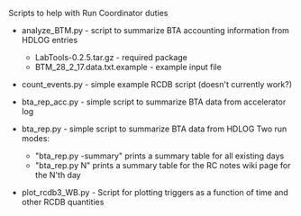Scripts to help with Run Coordinator duties

- analyze_BTM.py - script to summarize BTA accounting information from HDLOG entries
  - LabTools-0.2.5.tar.gz - required package
  - BTM_28_2_17.data.txt.example - example input file

- count_events.py - simple example RCDB script (doesn't currently work?)
- bta_rep_acc.py - simple script to summarize BTA data from accelerator log
- bta_rep.py - simple script to summarize BTA data from HDLOG
  Two run modes:
    - "bta_rep.py -summary" prints a summary table for all existing days
    - "bta_rep.py N" prints a summary table for the RC notes wiki page for the N'th day

- plot_rcdb3_WB.py - Script for plotting triggers as a function of time and other RCDB quantities
